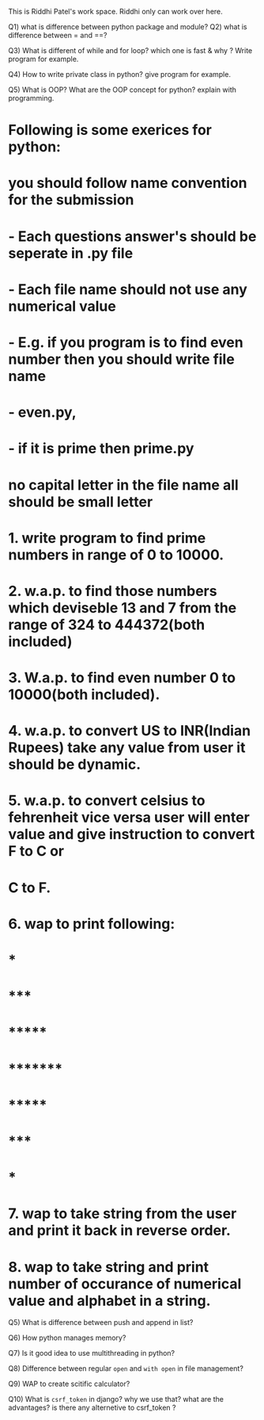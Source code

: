 This is Riddhi Patel's work space.
Riddhi only can work over here.

Q1) what is difference between python package and module?
Q2) what is difference between = and ==?

Q3) What is different of while and for loop? which one is fast & why ? Write program for example.

Q4) How to write private class in python? give program for example.

Q5) What is OOP? What are the OOP concept for python? explain with programming.

# Following is some exerices for python:
# you should follow name convention for the submission
# 	- Each questions answer's should be seperate in .py file
#	- Each file name should not use any numerical value
#	- E.g. if you program is to find even number then you should write file name
#	- even.py,
#	- if it is prime then prime.py
# no capital letter in the file name all should be small letter
# 1. write program to find prime numbers in range of 0 to 10000.
# 2. w.a.p. to find those numbers which deviseble 13 and 7 from the range of 324 to 444372(both included)
# 3. W.a.p. to find even number 0 to 10000(both included).
# 4. w.a.p. to convert US to INR(Indian Rupees) take any value from user it should be dynamic.
# 5. w.a.p. to convert celsius to fehrenheit vice versa user will enter value and give instruction to convert F to C or
# C to F.
# 6. wap to print following:
#      *
#     ***
#    *****
#   *******
#    *****
#     ***
#      *
# 7. wap to take string from the user and print it back in reverse order.
# 8. wap to take string and print number of occurance of numerical value and alphabet in a string.


Q5) What is difference between push and append in list?

Q6) How python manages memory?

Q7) Is it good idea to use multithreading in python?

Q8) Difference between regular `open` and `with open` in file management?

Q9) WAP to create scitific calculator?

Q10) What is `csrf_token` in django? why we use that? what are the advantages? is there any alternetive to csrf_token ?
